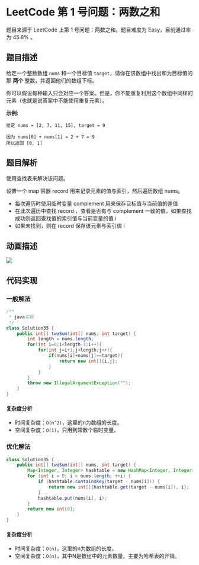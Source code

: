 # LeetCode 第 1 号问题：两数之和

题目来源于 LeetCode 上第 1 号问题：两数之和。题目难度为 Easy，目前通过率为 45.8% 。

## 题目描述

给定一个整数数组 `nums` 和一个目标值 `target`，请你在该数组中找出和为目标值的那 **两个** 整数，并返回他们的数组下标。

你可以假设每种输入只会对应一个答案。但是，你不能重复利用这个数组中同样的元素（也就是说答案中不能使用重复元素）。

**示例:**

```
给定 nums = [2, 7, 11, 15], target = 9

因为 nums[0] + nums[1] = 2 + 7 = 9
所以返回 [0, 1]
```

## 题目解析

使用查找表来解决该问题。

设置一个 map 容器 record 用来记录元素的值与索引，然后遍历数组 nums。

* 每次遍历时使用临时变量 complement 用来保存目标值与当前值的差值
* 在此次遍历中查找 record ，查看是否有与 complement 一致的值，如果查找成功则返回查找值的索引值与当前变量的值 i
* 如果未找到，则在 record 保存该元素与索引值 i

## 动画描述

![](../Animation/Animation.gif)

## 代码实现

### 一般解法

```java
/**
 * java实现
 */
class Solution35 {
    public int[] twoSum(int[] nums, int target) {
        int length = nums.length;
        for(int i=0;i<length-1;i++){
            for(int j=i+1;j<length;j++){
                if(nums[i]+nums[j]==target){
                    return new int[]{i,j};
                }
            }
        }
        throw new IllegalArgumentException("");
    }
}
```
#### 复杂度分析
- 时间复杂度：`O(n^2)`，这里的n为数组的长度。
- 空间复杂度：`O(1)`，只用到常数个临时变量。

### 优化解法

```java
class Solution35 {
    public int[] twoSum(int[] nums, int target) {
        Map<Integer, Integer> hashtable = new HashMap<Integer, Integer>();
        for (int i = 0; i < nums.length; ++i) {
            if (hashtable.containsKey(target - nums[i])) {
                return new int[]{hashtable.get(target - nums[i]), i};
            }
            hashtable.put(nums[i], i);
        }
        return new int[0];
    }
}
```
#### 复杂度分析
- 时间复杂度：`O(n)`，这里的n为数组的长度。
- 空间复杂度：`O(n)`，其中N是数组中的元素数量。主要为哈希表的开销。